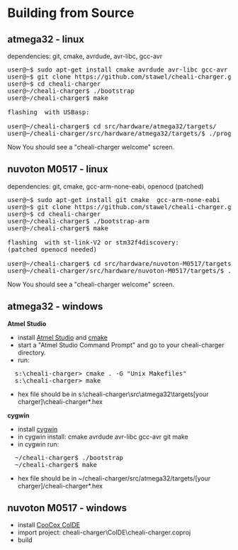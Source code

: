 
Building from Source
====================

atmega32 - linux
----------------
dependencies: git, cmake, avrdude, avr-libc, gcc-avr
<pre>
user@~$ sudo apt-get install cmake avrdude avr-libc gcc-avr git
user@~$ git clone https://github.com/stawel/cheali-charger.git
user@~$ cd cheali-charger
user@~/cheali-charger$ ./bootstrap
user@~/cheali-charger$ make
      
flashing <charger> with USBasp:
    
user@~/cheali-charger$ cd src/hardware/atmega32/targets/<charger>
user@~/cheali-charger/src/hardware/atmega32/targets/<charger>$ ./progUSBasp.sh
</pre>
      
Now You should see a "cheali-charger welcome" screen.


nuvoton M0517 - linux
---------------------
dependencies: git, cmake, gcc-arm-none-eabi, openocd (patched)

<pre>
user@~$ sudo apt-get install git cmake  gcc-arm-none-eabi
user@~$ git clone https://github.com/stawel/cheali-charger.git
user@~$ cd cheali-charger
user@~/cheali-charger$ ./bootstrap-arm
user@~/cheali-charger$ make

flashing <charger> with st-link-V2 or stm32f4discovery:
(patched openocd needed)
  
user@~/cheali-charger$ cd src/hardware/nuvoton-M0517/targets/<charger>
user@~/cheali-charger/src/hardware/nuvoton-M0517/targets/<charger>$ ./progStLink.sh
</pre>
      
Now You should see a "cheali-charger welcome" screen.


atmega32 - windows
------------------
**Atmel Studio**
- install [Atmel Studio](http://www.atmel.com/tools/atmelstudio.aspx) and [cmake](http://www.cmake.org/)
- start a "Atmel Studio Command Prompt" and go to your cheali-charger directory.
- run:
<pre>
  s:\cheali-charger> cmake . -G "Unix Makefiles"
  s:\cheali-charger> make
</pre>
- hex file should be in s:\cheali-charger\src\atmega32\targets\[your charger]\cheali-charger*.hex


**cygwin**
- install [cygwin](https://www.cygwin.com/)
- in cygwin install: cmake avrdude avr-libc gcc-avr git make
- in cygwin run:
<pre>
  ~/cheali-charger$ ./bootstrap
  ~/cheali-charger$ make
</pre>
- hex file should be in ~/cheali-charger/src/atmega32/targets/[your charger]/cheali-charger*.hex


nuvoton M0517 - windows
-----------------------
- install [CooCox CoIDE](http://www.coocox.org/)
- import project: cheali-charger\CoIDE\cheali-charger.coproj
- build

